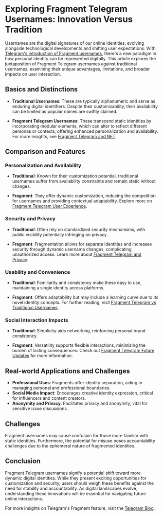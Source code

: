 # Exploring Fragment Telegram Usernames: Innovation Versus Tradition

Usernames are the digital signatures of our online identities, evolving alongside technological developments and shifting user expectations. With [Telegram's introduction of Fragment usernames](https://telegram.org/blog/fragments), there's a new paradigm in how personal identity can be represented digitally. This article explores the juxtaposition of Fragment Telegram usernames against traditional usernames, examining their unique advantages, limitations, and broader impacts on user interaction.

## Basics and Distinctions

- **Traditional Usernames**: These are typically alphanumeric and serve as enduring digital identifiers. Despite their customizability, their availability can be limited as popular names are swiftly claimed.
  
- **Fragment Telegram Usernames**: These transcend static identities by incorporating modular elements, which can alter to reflect different personas or contexts, offering enhanced personalization and availability. For more insights, see [Fragment Telegram and NFT](https://www.license-token.com/wiki/fragment-telegram-and-nft).

## Comparison and Features

### Personalization and Availability

- **Traditional**: Known for their customization potential, traditional usernames suffer from availability constraints and remain static without changes.
  
- **Fragment**: They offer dynamic customization, reducing the competition for usernames and providing contextual adaptability. Explore more on [Fragment Telegram User Experience](https://www.license-token.com/wiki/fragment-telegram-user-experience).

### Security and Privacy

- **Traditional**: Often rely on standardized security mechanisms, with public visibility potentially infringing on privacy.
  
- **Fragment**: Fragmentation allows for separate identities and increases security through dynamic username changes, complicating unauthorized access. Learn more about [Fragment Telegram and Privacy](https://www.license-token.com/wiki/fragment-telegram-and-privacy).

### Usability and Convenience

- **Traditional**: Familiarity and consistency make these easy to use, maintaining a single identity across platforms.
  
- **Fragment**: Offers adaptability but may include a learning curve due to its novel identity concepts. For further reading, visit [Fragment Telegram vs Traditional Usernames](https://www.license-token.com/wiki/fragment-telegram-vs-traditional-usernames).

### Social Interaction Impacts

- **Traditional**: Simplicity aids networking, reinforcing personal brand consistency.
  
- **Fragment**: Versatility supports flexible interactions, minimizing the burden of lasting consequences. Check out [Fragment Telegram Future Updates](https://www.license-token.com/wiki/fragment-telegram-future-updates) for more information.

## Real-world Applications and Challenges

- **Professional Uses**: Fragments offer identity separation, aiding in managing personal and professional boundaries.
- **Social Media Impact**: Encourages creative identity expression, critical for influencers and content creators.
- **Anonymity and Privacy**: Facilitates privacy and anonymity, vital for sensitive issue discussions.

## Challenges

Fragment usernames may cause confusion for those more familiar with static identities. Furthermore, the potential for misuse poses accountability challenges due to the ephemeral nature of fragmented identities.

## Conclusion

Fragment Telegram usernames signify a potential shift toward more dynamic digital identities. While they present exciting opportunities for customization and security, users should weigh these benefits against the need for stability and accountability. As digital landscapes evolve, understanding these innovations will be essential for navigating future online interactions.

For more insights on Telegram's Fragment feature, visit the [Telegram Blog](https://telegram.org/blog/fragments).